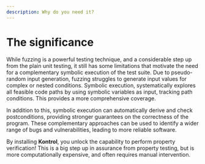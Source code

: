 ```yaml
---
description: Why do you need it?
---
```


# The significance

While fuzzing is a powerful testing technique, and a considerable step up from the plain unit testing, it still has some limitations that motivate the need for a complementary symbolic execution of the test suite. Due to pseudo-random input generation, fuzzing struggles to generate input values for complex or nested conditions. Symbolic execution, systematically explores all feasible code paths by using symbolic variables as input, tracking path conditions. This provides a more comprehensive coverage.

In addition to this, symbolic execution can automatically derive and check postconditions, providing stronger guarantees on the correctness of the program. These complementary approaches can be used to identify a wider range of bugs and vulnerabilities, leading to more reliable software.

By installing **Kontrol**, you unlock the capability to perform property verification! This is a big step up in assurance from property testing, but is more computationally expensive, and often requires manual intervention.
